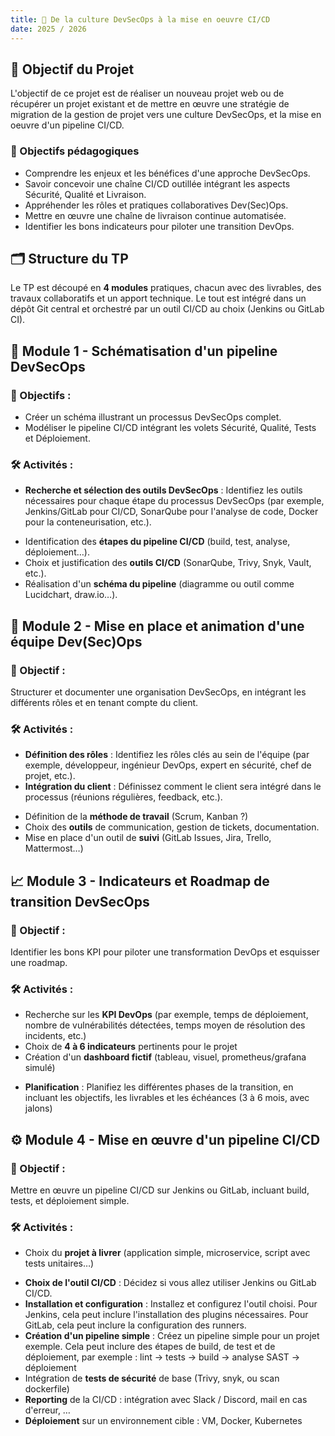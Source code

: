 ```yaml
---
title: 📄 De la culture DevSecOps à la mise en oeuvre CI/CD
date: 2025 / 2026
---
```


## 🎯 Objectif du Projet

L'objectif de ce projet est de réaliser un nouveau projet web ou de récupérer un projet existant et de mettre en œuvre une stratégie de migration de la gestion de projet vers une culture DevSecOps, et la mise en oeuvre d'un pipeline CI/CD.

### 🧩 Objectifs pédagogiques

* Comprendre les enjeux et les bénéfices d'une approche DevSecOps.
* Savoir concevoir une chaîne CI/CD outillée intégrant les aspects Sécurité, Qualité et Livraison.
* Appréhender les rôles et pratiques collaboratives Dev(Sec)Ops.
* Mettre en œuvre une chaîne de livraison continue automatisée.
* Identifier les bons indicateurs pour piloter une transition DevOps.

## 🗂️ **Structure du TP**

Le TP est découpé en **4 modules** pratiques, chacun avec des livrables, des travaux collaboratifs et un apport technique. Le tout est intégré dans un dépôt Git central et orchestré par un outil CI/CD au choix (Jenkins ou GitLab CI).

## 🧱 Module 1 - Schématisation d'un pipeline DevSecOps

### 🎯 Objectifs :

- Créer un schéma illustrant un processus DevSecOps complet.
- Modéliser le pipeline CI/CD intégrant les volets Sécurité, Qualité, Tests et Déploiement.

### 🛠️ Activités :

- **Recherche et sélection des outils DevSecOps** : Identifiez les outils nécessaires pour chaque étape du processus DevSecOps (par exemple, Jenkins/GitLab pour CI/CD, SonarQube pour l'analyse de code, Docker pour la conteneurisation, etc.).
* Identification des **étapes du pipeline CI/CD** (build, test, analyse, déploiement…).
* Choix et justification des **outils CI/CD** (SonarQube, Trivy, Snyk, Vault, etc.).
* Réalisation d'un **schéma du pipeline** (diagramme ou outil comme Lucidchart, draw.io…).

## 🤝 Module 2 - Mise en place et animation d'une équipe Dev(Sec)Ops

### 🎯 Objectif :

Structurer et documenter une organisation DevSecOps, en intégrant les différents rôles et en tenant compte du client.

### 🛠️ Activités :

- **Définition des rôles** : Identifiez les rôles clés au sein de l'équipe (par exemple, développeur, ingénieur DevOps, expert en sécurité, chef de projet, etc.).
- **Intégration du client** : Définissez comment le client sera intégré dans le processus (réunions régulières, feedback, etc.).
* Définition de la **méthode de travail** (Scrum, Kanban ?)
* Choix des **outils** de communication, gestion de tickets, documentation.
* Mise en place d'un outil de **suivi** (GitLab Issues, Jira, Trello, Mattermost…)

## 📈 Module 3 - Indicateurs et Roadmap de transition DevSecOps

### 🎯 Objectif :

Identifier les bons KPI pour piloter une transformation DevOps et esquisser une roadmap.

### 🛠️ Activités :

* Recherche sur les **KPI DevOps** (par exemple, temps de déploiement, nombre de vulnérabilités détectées, temps moyen de résolution des incidents, etc.)
* Choix de **4 à 6 indicateurs** pertinents pour le projet
* Création d'un **dashboard fictif** (tableau, visuel, prometheus/grafana simulé)
- **Planification** : Planifiez les différentes phases de la transition, en incluant les objectifs, les livrables et les échéances (3 à 6 mois, avec jalons)

## ⚙️ Module 4 - Mise en œuvre d'un pipeline CI/CD

### 🎯 Objectif :

Mettre en œuvre un pipeline CI/CD sur Jenkins ou GitLab, incluant build, tests, et déploiement simple.

### 🛠️ Activités :

* Choix du **projet à livrer** (application simple, microservice, script avec tests unitaires…)
- **Choix de l'outil CI/CD** : Décidez si vous allez utiliser Jenkins ou GitLab CI/CD.
- **Installation et configuration** : Installez et configurez l'outil choisi. Pour Jenkins, cela peut inclure l'installation des plugins nécessaires. Pour GitLab, cela peut inclure la configuration des runners.
- **Création d'un pipeline simple** : Créez un pipeline simple pour un projet exemple. Cela peut inclure des étapes de build, de test et de déploiement, par exemple : lint → tests → build → analyse SAST → déploiement
- Intégration de **tests de sécurité** de base (Trivy, snyk, ou scan dockerfile)
- **Reporting** de la CI/CD : intégration avec Slack / Discord, mail en cas d'erreur, …
- **Déploiement** sur un environnement cible : VM, Docker, Kubernetes

